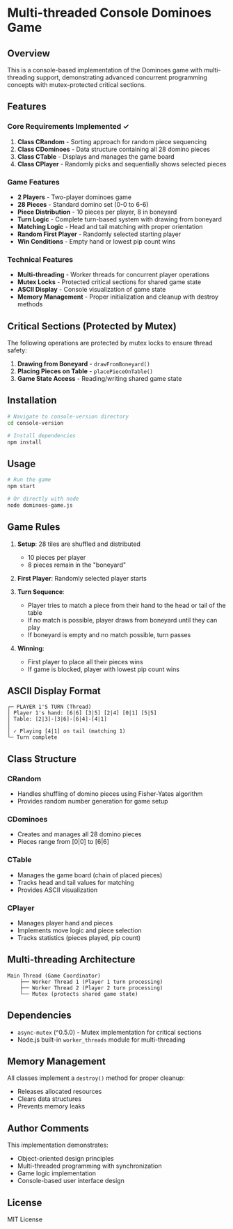 # Multi-threaded Console Dominoes Game

## Overview

This is a console-based implementation of the Dominoes game with multi-threading support, demonstrating advanced concurrent programming concepts with mutex-protected critical sections.

## Features

### Core Requirements Implemented ✓

1. **Class CRandom** - Sorting approach for random piece sequencing
2. **Class CDominoes** - Data structure containing all 28 domino pieces
3. **Class CTable** - Displays and manages the game board
4. **Class CPlayer** - Randomly picks and sequentially shows selected pieces

### Game Features

- **2 Players** - Two-player dominoes game
- **28 Pieces** - Standard domino set (0-0 to 6-6)
- **Piece Distribution** - 10 pieces per player, 8 in boneyard
- **Turn Logic** - Complete turn-based system with drawing from boneyard
- **Matching Logic** - Head and tail matching with proper orientation
- **Random First Player** - Randomly selected starting player
- **Win Conditions** - Empty hand or lowest pip count wins

### Technical Features

- **Multi-threading** - Worker threads for concurrent player operations
- **Mutex Locks** - Protected critical sections for shared game state
- **ASCII Display** - Console visualization of game state
- **Memory Management** - Proper initialization and cleanup with destroy methods

## Critical Sections (Protected by Mutex)

The following operations are protected by mutex locks to ensure thread safety:

1. **Drawing from Boneyard** - `drawFromBoneyard()`
2. **Placing Pieces on Table** - `placePieceOnTable()`
3. **Game State Access** - Reading/writing shared game state

## Installation

```bash
# Navigate to console-version directory
cd console-version

# Install dependencies
npm install
```

## Usage

```bash
# Run the game
npm start

# Or directly with node
node dominoes-game.js
```

## Game Rules

1. **Setup**: 28 tiles are shuffled and distributed
   - 10 pieces per player
   - 8 pieces remain in the "boneyard"

2. **First Player**: Randomly selected player starts

3. **Turn Sequence**:
   - Player tries to match a piece from their hand to the head or tail of the table
   - If no match is possible, player draws from boneyard until they can play
   - If boneyard is empty and no match possible, turn passes

4. **Winning**:
   - First player to place all their pieces wins
   - If game is blocked, player with lowest pip count wins

## ASCII Display Format

```
┌─ PLAYER 1'S TURN (Thread)
│ Player 1's hand: [6|6] [3|5] [2|4] [0|1] [5|5]
│ Table: [2|3]-[3|6]-[6|4]-[4|1]
│
│ ✓ Playing [4|1] on tail (matching 1)
└─ Turn complete
```

## Class Structure

### CRandom
- Handles shuffling of domino pieces using Fisher-Yates algorithm
- Provides random number generation for game setup

### CDominoes
- Creates and manages all 28 domino pieces
- Pieces range from [0|0] to [6|6]

### CTable
- Manages the game board (chain of placed pieces)
- Tracks head and tail values for matching
- Provides ASCII visualization

### CPlayer
- Manages player hand and pieces
- Implements move logic and piece selection
- Tracks statistics (pieces played, pip count)

## Multi-threading Architecture

```
Main Thread (Game Coordinator)
    ├── Worker Thread 1 (Player 1 turn processing)
    ├── Worker Thread 2 (Player 2 turn processing)
    └── Mutex (protects shared game state)
```

## Dependencies

- `async-mutex` (^0.5.0) - Mutex implementation for critical sections
- Node.js built-in `worker_threads` module for multi-threading

## Memory Management

All classes implement a `destroy()` method for proper cleanup:
- Releases allocated resources
- Clears data structures
- Prevents memory leaks

## Author Comments

This implementation demonstrates:
- Object-oriented design principles
- Multi-threaded programming with synchronization
- Game logic implementation
- Console-based user interface design

## License

MIT License
